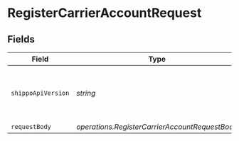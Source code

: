 # RegisterCarrierAccountRequest


## Fields

| Field                                                | Type                                                 | Required                                             | Description                                          | Example                                              |
| ---------------------------------------------------- | ---------------------------------------------------- | ---------------------------------------------------- | ---------------------------------------------------- | ---------------------------------------------------- |
| `shippoApiVersion`                                   | *string*                                             | :heavy_minus_sign:                                   | String used to pick a non-default API version to use | 2018-02-08                                           |
| `requestBody`                                        | *operations.RegisterCarrierAccountRequestBody*       | :heavy_minus_sign:                                   | Examples.                                            |                                                      |